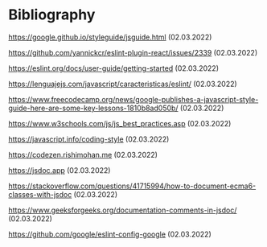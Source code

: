 # Bibliography

https://google.github.io/styleguide/jsguide.html (02.03.2022)

https://github.com/yannickcr/eslint-plugin-react/issues/2339 (02.03.2022)

https://eslint.org/docs/user-guide/getting-started (02.03.2022)

https://lenguajejs.com/javascript/caracteristicas/eslint/ (02.03.2022)

https://www.freecodecamp.org/news/google-publishes-a-javascript-style-guide-here-are-some-key-lessons-1810b8ad050b/ (02.03.2022)

https://www.w3schools.com/js/js_best_practices.asp (02.03.2022)

https://javascript.info/coding-style (02.03.2022)

https://codezen.rishimohan.me (02.03.2022)

https://jsdoc.app (02.03.2022)

https://stackoverflow.com/questions/41715994/how-to-document-ecma6-classes-with-jsdoc (02.03.2022)

https://www.geeksforgeeks.org/documentation-comments-in-jsdoc/ (02.03.2022)

https://github.com/google/eslint-config-google (02.03.2022)

